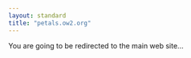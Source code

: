 ```yaml
---
layout: standard
title: "petals.ow2.org"
---
```


You are going to be redirected to the main web site...

<script>
console.log('ref = ' + document.referrer);
//window.location.replace('https://petals.linagora.com');
</script>
